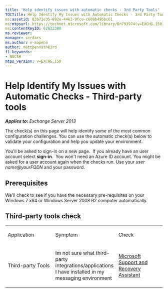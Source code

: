 ```yaml
---
title: 'Help identify issues with automatic checks - 3rd Party Tools'
TOCTitle: Help Identify My Issues with Automatic Checks - 3rd Party Tools
ms:assetid: 83b71e35-892e-44e3-9fce-c608b49bbc61
ms:mtpsurl: https://technet.microsoft.com/library/Dn793974(v=EXCHG.150)
ms:contentKeyID: 62632388
ms.reviewer: 
manager: serdars
ms.author: v-mapenn
author: mattpennathe3rd
f1.keywords:
- NOCSH
mtps_version: v=EXCHG.150
---
```


# Help Identify My Issues with Automatic Checks - Third-party tools

_**Applies to:** Exchange Server 2013_

The check(s) on this page will help identify some of the most common configuration challenges. You can use the automatic check(s) below to validate your configuration and help you update your environment.

You'll be asked to sign-in on a new page.  If you already have an user account select **sign-in**.  You won't need an Azure ID account. You might be asked for a user account again when the checks run. Use your *user name*\@*yourFQDN* and your password.

## Prerequisites

We'll check to see if you have the necessary pre-requisites on your Windows 7 x64 or Windows Server 2008 R2 computer automatically.

## Third-party tools check

<table>
<colgroup>
<col style="width: 33%" />
<col style="width: 33%" />
<col style="width: 33%" />
</colgroup>
<tbody>
<tr class="odd">
<td><p>Application</p></td>
<td><p>Symptom</p></td>
<td><p>Check</p></td>
</tr>
<tr class="even">
<td><p>Third-party Tools</p></td>
<td><p>Im not sure what third-party integrations/applications I have installed in my messaging environment</p></td>
<td><p><a href="https://aka.ms/SaRA-Download_ExRCA">Microsoft Support and Recovery Assistant</a></p></td>
</tr>
</tbody>
</table>
